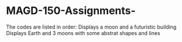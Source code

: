 # MAGD-150-Assignments-
The codes are listed in order:
  Displays a moon and a futuristic building
  Displays Earth and 3 moons with some abstrat shapes and lines
  
